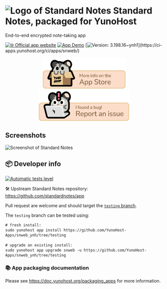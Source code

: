 <!--
N.B.: This README was automatically generated by <https://github.com/YunoHost/apps_tools/blob/main/readme_generator>
It shall NOT be edited by hand.
-->

<h1>
  <img src="https://raw.githubusercontent.com/YunoHost/apps/main/logos/snweb.png" width="32px" alt="Logo of Standard Notes">
  Standard Notes, packaged for YunoHost
</h1>

End-to-end encrypted note-taking app

[![🌐 Official app website](https://img.shields.io/badge/Official_app_website-darkgreen?style=for-the-badge)](https://standardnotes.org/)
[![App Demo](https://img.shields.io/badge/App_Demo-blue?style=for-the-badge)](https://standardnotes.org/demo)
[![Version: 3.198.16~ynh1](https://img.shields.io/badge/Version-3.198.16~ynh1-rgb(18,138,11)?style=for-the-badge)](https://ci-apps.yunohost.org/ci/apps/snweb/)

<div align="center">
<a href="https://apps.yunohost.org/app/snweb"><img height="100px" src="https://github.com/YunoHost/yunohost-artwork/raw/refs/heads/main/badges/neopossum-badges/badge_more_info_on_the_appstore.svg"/></a>
<a href="https://github.com/YunoHost-Apps/snweb_ynh/issues"><img height="100px" src="https://github.com/YunoHost/yunohost-artwork/raw/refs/heads/main/badges/neopossum-badges/badge_report_an_issue.svg"/></a>
</div>


## Screenshots
![Screenshot of Standard Notes](./doc/screenshots/standard_notes.png)

## 📦 Developer info

[![Automatic tests level](https://apps.yunohost.org/badge/cilevel/snweb)](https://ci-apps.yunohost.org/ci/apps/snweb/)

🛠️ Upstream Standard Notes repository: <https://github.com/standardnotes/app>

Pull request are welcome and should target the [`testing` branch](https://github.com/YunoHost-Apps/snweb_ynh/tree/testing).

The `testing` branch can be tested using:
```
# fresh install:
sudo yunohost app install https://github.com/YunoHost-Apps/snweb_ynh/tree/testing

# upgrade an existing install:
sudo yunohost app upgrade snweb -u https://github.com/YunoHost-Apps/snweb_ynh/tree/testing
```

### 📚 App packaging documentation

Please see <https://doc.yunohost.org/packaging_apps> for more information.